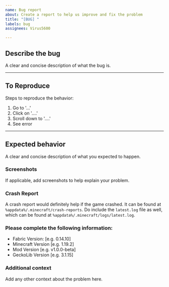 ```yaml
---
name: Bug report
about: Create a report to help us improve and fix the problem
title: "[BUG] "
labels: bug
assignees: Virus5600

---
```


## **Describe the bug**

A clear and concise description of what the bug is.

---

## **To Reproduce**

Steps to reproduce the behavior:
1. Go to '...'
2. Click on '....'
3. Scroll down to '....'
4. See error

---

## **Expected behavior**

A clear and concise description of what you expected to happen.

### **Screenshots**

If applicable, add screenshots to help explain your problem.

### **Crash Report**

A crash report would definitely help if the game crashed. It can be found at `%appdata%/.minecraft/crash-reports`.
Do include the `latest.log` file as well, which can be found at `%appdata%/.minecraft/logs/latest.log`.

### **Please complete the following information:**

- Fabric Version: [e.g. 0.14.10]
- Minecraft Version [e.g. 1.19.2]
- Mod Version [e.g. v1.0.0-beta]
- GeckoLib Version [e.g. 3.1.15]

### **Additional context**

Add any other context about the problem here.
